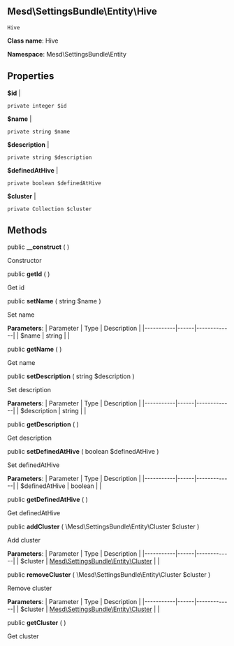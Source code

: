 Mesd\SettingsBundle\Entity\Hive
---------------

    Hive

    


**Class name**: Hive

**Namespace**: Mesd\SettingsBundle\Entity









Properties
----------


**$id**  |  



    private integer $id






**$name**  |  



    private string $name






**$description**  |  



    private string $description






**$definedAtHive**  |  



    private boolean $definedAtHive






**$cluster**  |  



    private Collection $cluster






Methods
-------


public **__construct** (  )


Constructor









public **getId** (  )


Get id









public **setName** ( string $name )


Set name








**Parameters**:
| Parameter | Type | Description |
|-----------|------|-------------|
| $name | string |  |



public **getName** (  )


Get name









public **setDescription** ( string $description )


Set description








**Parameters**:
| Parameter | Type | Description |
|-----------|------|-------------|
| $description | string |  |



public **getDescription** (  )


Get description









public **setDefinedAtHive** ( boolean $definedAtHive )


Set definedAtHive








**Parameters**:
| Parameter | Type | Description |
|-----------|------|-------------|
| $definedAtHive | boolean |  |



public **getDefinedAtHive** (  )


Get definedAtHive









public **addCluster** ( \Mesd\SettingsBundle\Entity\Cluster $cluster )


Add cluster








**Parameters**:
| Parameter | Type | Description |
|-----------|------|-------------|
| $cluster | [Mesd\SettingsBundle\Entity\Cluster](Mesd-SettingsBundle-Entity-Cluster.md) |  |



public **removeCluster** ( \Mesd\SettingsBundle\Entity\Cluster $cluster )


Remove cluster








**Parameters**:
| Parameter | Type | Description |
|-----------|------|-------------|
| $cluster | [Mesd\SettingsBundle\Entity\Cluster](Mesd-SettingsBundle-Entity-Cluster.md) |  |



public **getCluster** (  )


Get cluster








